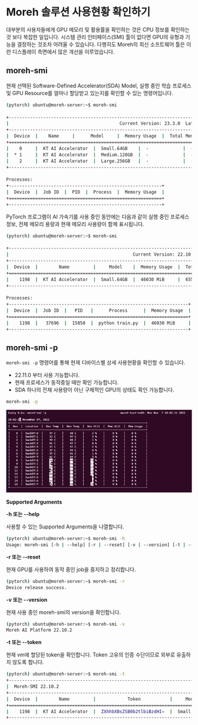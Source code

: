 # Moreh 솔루션 사용현황 확인하기

대부분의 사용자들에게 GPU 메모리 및 활용률을 확인하는 것은 CPU 정보를 확인하는 것 보다 복잡한 일입니다. 시스템 관리 인터페이스(SMI) 툴이 없다면 GPU의 유형과 기능을 결정하는 것조차 어려울 수 있습니다. 다행히도 Moreh의 최신 소프트웨어 툴은 이런 디스플레이 측면에서 많은 개선을 이루었습니다.

## **moreh-smi**

현재 선택된 Software-Defined Accelerator(SDA) Model, 실행 중인 학습 프로세스 및 GPU Resource를 얼마나 할당받고 있는지를 확인할 수 있는 명령어입니다.

```bash
(pytorch) ubuntu@moreh-server:~$ moreh-smi

+-------------------------------------------------------------------------------------------+
|                                          Current Version: 23.3.0  Latest Version: 23.3.0  |
+-------------------------------------------------------------------------------------------+
|  Device  |    Name     |      Model     |  Memory Usage  |  Total Memory  |  Utilization  |
+===========================================================================================+
|    0     |  KT AI Accelerator  |  Small.64GB    |  -             |  -             |  -            |
|  * 1     |  KT AI Accelerator  |  Medium.128GB  |  -             |  -             |  -            |
|    2     |  KT AI Accelerator  |  Large.256GB   |  -             |  -             |  -            |
+-------------------------------------------------------------------------------------------+

Processes:
+----------------------------------------------------------+
|  Device  |  Job ID  |  PID  |  Process  |  Memory Usage  |
+==========================================================+
+----------------------------------------------------------+
```

PyTorch 프로그램이 AI 가속기를 사용 중인 동안에는 다음과 같이 실행 중인 프로세스 정보, 전체 메모리 용량과 현재 메모리 사용량이 함께 표시됩니다.

```bash
(pytorch) ubuntu@moreh-server:~$ moreh-smi

+-------------------------------------------------------------------------------------------------+
|                                               Current Version: 22.10.2  Latest Version: 22.10.2  |
+-------------------------------------------------------------------------------------------------+
|  Device  |        Name         |     Model    |  Memory Usage  |  Total Memory  |  Utilization  |
+=================================================================================================+
|    1198  |  KT AI Accelerator  |  Small.64GB  |  46030 MiB     |  65520 MiB     |  -            |
+-------------------------------------------------------------------------------------------------+

Processes:
+--------------------------------------------------------------------+
|  Device  |  Job ID  |   PID   |      Process      |  Memory Usage  |
+====================================================================+
|    1198  |   37696  |  15850  |  python train.py  |  46030 MiB     |
+--------------------------------------------------------------------+
```

## **moreh-smi -p**
``moreh-smi -p`` 명령어를 통해 현재 디바이스별 상세 사용현황을 확인할 수 있습니다.
* 22.11.0 부터 사용 가능합니다.
* 현재 프로세스가 동작중일 때만 확인 가능합니다.
* SDA 하나의 전체 사용량이 아닌 구체적인 GPU의 상태도 확인 가능합니다.
```bash
moreh-smi -p 
```
![moreh-smi -p](../image/moreh-smi-p.png)


**Supported Arguments**

**-h 또는 --help**

사용할 수 있는 Supported Arguments을 나열합니다.

```bash
(pytorch) ubuntu@moreh-server:~$ moreh-smi -h
Usage: moreh-smi [-h | --help] [-r | --reset] [-v | --version] [-t | --token]
```

**-r 또는 --reset**

현재 GPU를 사용하여 동작 중인 job을 중지하고 정리합니다.

```bash
(pytorch) ubuntu@moreh-server:~$ moreh-smi -r
Device release success.
```

**-v 또는 --version**

현재 사용 중인 moreh-smi의 version을 확인합니다.

```bash
(pytorch) ubuntu@moreh-server:~$ moreh-smi -v
Moreh AI Platform 22.10.2
```

**-t 또는 --token**

현재 vm에 할당된 token을 확인합니다. Token 고유의 인증 수단이므로 외부로 유출하지 않도록 합니다.

```bash
(pytorch) ubuntu@moreh-server:~$ moreh-smi -t
+----------------------------------------------------------------------------+
|  Moreh-SMI 22.10.2                                                         |
+----------------------------------------------------------------------------+
|  Device  |        Name         |            Token           |     Model    |
+============================================================================+
|    1198  |  KT AI Accelerator  |  ZXhhbXBsZSB0b2tlbiBzdHI=  |  Small.64GB  |
+----------------------------------------------------------------------------+
```